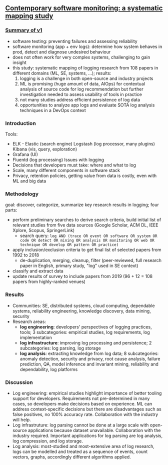 ## [Contemporary software monitoring: a systematic mapping study](http://arxiv.org/abs/1912.05878)
### [Summary of v1](https://docs.google.com/presentation/d/1B1ttMn3agKpg82PpmaiiEFqXvgBYa9cjEmzwSAEIy0o/edit?usp=sharing)

- software testing: preventing failures and assessing reliability
- software monitoring (app + env logs): determine how system behaves in prod, detect and diagnose undesired behaviour
- does not often work for very complex systems, challenging to gain insight
- this study: systematic mapping of logging research from 108 papers in different domains (ML, SE, systems, ...); results:
  1. logging is a challenge in both open-source and industry projects
  2. ML is promising (huge amount of data, AIOps) for contextual analysis of source code for log recommendation but further investigation needed to assess usability of tools in practice
  3. not many studies address efficient persistence of log data
  4. opportunities to analyze app logs and evaluate SOTA log analysis techniques in a DevOps context
  
### Introduction
Tools:
- ELK - Elastic (search engine) Logstash (log processor, many plugins) Kibana (vis, query, exploration)
- Grafana (UI)
- Fluentd (log processing)
Issues with logging
- Decisions that developers must take: where and what to log
- Scale, many different components in software stack 
- Privacy, retention policies, getting value from data is costly, even with ML and big data

### Methodology
goal: discover, categorize, summarize key research results in logging; four parts: 
- perform preliminary searches to derive search criteria, build initial list of relevant studies from five data sources (Google Scholar, ACM DL, IEEE Xplore, Scopus, SpringerLink)
  - search query: `log AND (trace OR event OR software OR system OR code OR detect OR mining OR analysis OR monitoring OR
web OR technique OR develop OR pattern OR practice)`
- apply inclusion/exclusion criteria to get final list of selected papers from 1992 to 2018
  - de-duplication, merging, cleanup, filter (peer-reviewed, full research paper in English, primary study, "log" used in SE context)
- classify and extract data
- update results of survey to include papers from 2019 (96 + 12 = 108 papers from highly-ranked venues)

### Results
- Communities: SE, distributed systems, cloud computing, dependable systems, reliability engineering, knowledge discovery, data mining, security
- Research areas:
  - **log engineering**: developers' perspectives of logging practices, tools; 3 subcategories: empirical studies, log requirements, log implementation
  - **log infrastructure**: improving log processing and persistence; 2 subcategories: log parsing, log storage
  - **log analysis**: extracting knowledge from log data; 8 subcategories: anomaly detection, security and privacy, root cause analysis, failure prediction, QA, model inference and invariant mining, reliability and dependability, log platforms
  
### Discussion
- Log engineering: empirical studies highlight importance of better tooling support for developers. Requirements not pre-determined in many cases, so developers make decisions based on experience. ML can address context-specific decisions but there are disadvantages such as false positives, no 100% accuracy rate. Collaboration with the industry will help.
- Log infrastruture: log parsing cannot be done at a large scale with open-source applications because dataset unavailable. Collaboration with the industry required. Important applications for log parsing are log analysis, log compression, and log storage.
- Log analysis: most-studied and most-extensive area of log research, logs can be modelled and treated as a sequence of events, count vectors, graphs, accordingly different algorithms applied.

